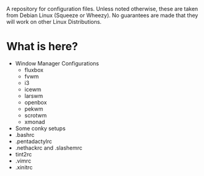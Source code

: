 A repository for configuration files.
Unless noted otherwise, these are taken from Debian Linux (Squeeze or Wheezy).
No guarantees are made that they will work on other Linux Distributions.

What is here?
=============

* Window Manager Configurations
  + fluxbox
  + fvwm
  + i3
  + icewm
  + larswm
  + openbox
  + pekwm
  + scrotwm
  + xmonad
* Some conky setups
* .bashrc
* .pentadactylrc
* .nethackrc and .slashemrc
* tint2rc
* .vimrc
* .xinitrc

